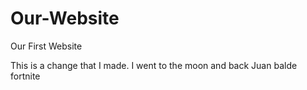 # Our-Website
Our First Website

This is a change that I made. 
I went to the moon and back
Juan balde
fortnite